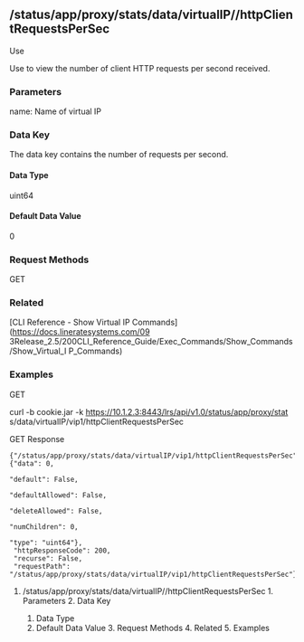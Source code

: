 ## /status/app/proxy/stats/data/virtualIP/<name>/httpClientRequestsPerSec

Use

Use to view the number of client HTTP requests per second received.

### Parameters

name: Name of virtual IP

### Data Key

The data key contains the number of requests per second.

#### Data Type

uint64

#### Default Data Value

0

### Request Methods

GET

### Related

[CLI Reference - Show Virtual IP Commands](https://docs.lineratesystems.com/09
3Release_2.5/200CLI_Reference_Guide/Exec_Commands/Show_Commands/Show_Virtual_I
P_Commands)

### Examples

GET

curl -b cookie.jar -k https://10.1.2.3:8443/lrs/api/v1.0/status/app/proxy/stat
s/data/virtualIP/vip1/httpClientRequestsPerSec

GET Response

    
    {"/status/app/proxy/stats/data/virtualIP/vip1/httpClientRequestsPerSec": {"data": 0,
                                                                                 "default": False,
                                                                                 "defaultAllowed": False,
                                                                                 "deleteAllowed": False,
                                                                                 "numChildren": 0,
                                                                                 "type": "uint64"},
     "httpResponseCode": 200,
     "recurse": False,
     "requestPath": "/status/app/proxy/stats/data/virtualIP/vip1/httpClientRequestsPerSec"}
    

  1. /status/app/proxy/stats/data/virtualIP/<name>/httpClientRequestsPerSec
    1. Parameters
    2. Data Key
      1. Data Type
      2. Default Data Value
    3. Request Methods
    4. Related
    5. Examples

